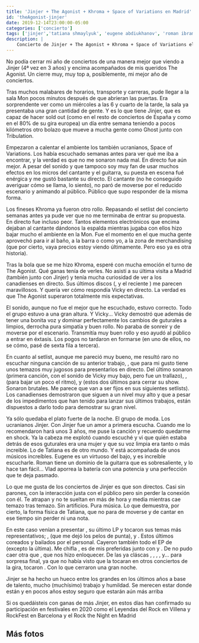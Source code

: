 ```yaml
---
title: 'Jinjer + The Agonist + Khroma + Space of Variations en Madrid'
id: 'theAgonist-jinjer'
date: 2019-12-14T23:00:00-05:00
categories: ['concierto']
tags: ['jinjer','tatiana shmaylyuk', 'eugene abdiukhanov', 'roman ibramkhalilov', 'vlad ulasevich', 'vicky psarakis' , 'danny marino', 'chris kells', 'simon mckay', 'pascal jobin', 'khroma', 'space of variations']
description: |
    Concierto de Jinjer + The Agonist + Khroma + Space of Variations el 11 de Diciembre de 2019 en la sala Mon de Madrid
---
```


No podía cerrar mi año de conciertos de una manera mejor que viendo a Jinjer (4ª vez en 3 años) y encima acompañados de mis queridos The Agonist. Un cierre muy, muy top a, posiblemente, mi mejor año de conciertos.

Tras muchos malabares de horarios, transporte y carreras, pude llegar a la sala Mon pocos minutos después de que abrieran las puertas. Era sorprendente ver como un miércoles a las 6 y cuarto de la tarde, la sala ya presentaba una gran cantidad de gente. Y es lo que tiene Jinjer, que es capaz de hacer sold out (como en el resto de conciertos de España y como en el 80% de su gira europea) un día entre semana teniendo a pocos kilómetros otro bolazo que mueve a mucha gente como Ghost junto con Tribulation.

Empezaron a calentar el ambiente los también ucranianos, Space of Variations. Los había escuchado semanas antes para ver qué me iba a encontrar, y la verdad es que no me sonaron nada mal. En directo fue aún mejor. A pesar del sonido y que tampoco soy muy fan de usar muchos efectos en los micros del cantante y el guitarra, su puesta en escena fué enérgica y me gustó bastante su directo. El cantante (no he conseguido averiguar cómo se llama, lo siento), no paró de moverse por el reducido escenario y animando al público. Público que supo responder de la misma forma.

<post-image
    source="theAgonist-jinjer/spaceOfVariations"
    title="Space Of Variations calentando al personal"
/>

Los fineses Khroma ya fueron otro rollo. Repasando el setlist del concierto semanas antes ya pude ver que no me terminaba de entrar su propuesta. En directo fue incluso peor. Tantos elementos electrónicos que encima dejaban al cantante dándonos la espalda mientras jugaba con ellos hizo bajar mucho el ambiente en la Mon. Fue el momento en el que mucha gente aprovechó para ir al baño, a la barra o como yo, a la zona de merchandising (que por cierto, vaya precios estoy viendo últimamente. Pero eso ya es otra historia).

<post-image
    source="theAgonist-jinjer/khroma"
    title="Khroma dejó sensaciones encontradas en la sala Mon"
/>

Tras la bola que se me hizo Khroma, esperé con mucha emoción el turno de The Agonist. Qué ganas tenía de verles. No asistí a su última visita a Madrid (también junto con Jinjer) y tenía mucha curiosidad de ver a los canadienses en directo. Sus últimos discos (<important text="Eye of Providence" />, <important text="Five" /> y el reciente <important text="Orphans" />) me parecen maravillosos. Y quería ver cómo respondía Vicky en directo. La verdad es que The Agonist superaron totalmente mis expectativas.

<post-image
    source="theAgonist-jinjer/theAgonist 01"
    title="Vicky hablando al público"
/>

El sonido, aunque no fue el mejor que he escuchado, estuvo correcto. Todo el grupo estuvo a una gran altura. Y Vicky... Vicky demostró que además de tener una bonita voz y dominar perfectamente los cambios de guturales a limpios, derrocha pura simpatía y buen rollo. No paraba de sonreir y de moverse por el escenario. Transmitía muy buen rollo y eso ayudó al público a entrar en éxtasis. Los pogos no tardaron en formarse (en uno de ellos, no se cómo, pasé de sexta fila a tercera).

<post-image
    source="theAgonist-jinjer/theAgonist 02"
    title="Vicky Psarakis no solo derrocha una gran voz, si no que es pura simpatía"
/>

En cuanto al setlist, aunque me pareció muy bueno, me resultó raro no escuchar ninguna canción de su anterior trabajo, <important text="Five" />, que para mi gusto tiene unos temazos muy jugosos para presentarlos en directo. Del último sonaron <important text="In Vertigo" /> (primera canción, con el sonido de Vicky muy bajo, pero fue un trallazo), <important text="Gift of Silence" />, <important text="Orphans" /> (para bajar un poco el ritmo), <important text="Burn It All Down" /> y <important text="As One We Survive" /> (estos dos últimos para cerrar su show. Sonaron brutales. Me parece que van a ser fijos en sus siguientes setlists). Los canadienses demostraron que siguen a un nivel muy alto y que a pesar de los impedimentos que han tenido para lanzar sus últimos trabajos, están dispuestos a darlo todo para demostrar su gran nivel.

<post-image
    source="theAgonist-jinjer/theAgonist 03"
    title="La sombra de Vicky"
/>

Ya sólo quedaba el plato fuerte de la noche. El grupo de moda. Los ucranianos Jinjer. Con Jinjer fue un amor a primera escucha. Cuando me lo recomendaron hará unos 3 años, me puse la canción <important text="Sit, Stay, Roll Over" /> y recuerdo quedarme en shock. Ya la cabeza me explotó cuando escuché <important text="I Speak Astronomy" /> y vi que quién estaba detrás de esos guturales era una mujer y que su voz limpia era tanto o más increible. Lo de Tatiana es de otro mundo. Y está acompañada de unos músicos increíbles. Eugene es un virtuoso del bajo, y es increíble escucharle. Roman tiene un dominio de la guitarra que es sobresaliente, y lo hace tan fácil... Vlad aporrea la batería con una potencia y una perfección que te deja pasmado.

<post-image
    source="theAgonist-jinjer/jinjer 01"
    title="Comienza el concierto de Jinjer"
/>

Lo que me gusta de los conciertos de Jinjer es que son directos. Casi sin parones, con la interacción justa con el público pero sin perder la conexión con él. Te atrapan y no te sueltan en más de hora y media mientras cae temazo tras temazo. Sin artificios. Pura música. Lo que demuestra, por cierto, la forma física de Tatiana, que no para de moverse y de cantar en ese tiempo sin perder ni una nota.

<post-image
    source="theAgonist-jinjer/jinjer 03"
    title="Eugene al bajo"
/>

En este caso venían a presentar <important text="Macro" />, su último LP y tocaron sus temas más representativos; <important text="Judgment (& Punishment)" />, <important text="Retrospection" /> (que me dejó los pelos de punta), <important text="On the Top" /> y <important text="Pit of Consciousness" />. Estos últimos coreados y bailados por el personal. Cayeron también todo el EP de <important text="Micro" /> (excepto la última). Me chifla <important text="Teacher, Teacher!" />, es de mis preferidas junto con <important text="Pisces" /> y <important text="Words of Wisdom" />. De <important text="Cloud Factory" /> no pudo caer otra que <important text="Who is Gonna Be the One" />, que nos hizo enloquecer. De <important text="King of Everything" /> las ya cláscas <important text="Sit Stay Roll Over" />, <important text="I Speak Astronomy" />, <important text="Just Another" />, <important text="Words of Wisdom" />, <important text="Pisces" /> y... para sorpresa final, ya que no había visto que la tocaran en otros conciertos de la gira, tocaron <important text="Captain Clock" />. Con lo que cerraron una gran noche.

<post-image
    source="theAgonist-jinjer/jinjer 04"
    title="La voz de Tatiana es prodigiosa"
/>

Jinjer se ha hecho un hueco entre los grandes en los últimos años a base de talento, mucho (muchísimo) trabajo y humildad. Se merecen estar donde están y en pocos años estoy seguro que estarán aún más arriba

<post-image
    source="theAgonist-jinjer/jinjer 06"
    title="Comienza el concierto de Jinjer"
/>

Si os quedáisteis con ganas de más Jinjer, en estos días han confirmado su participación en festivales en 2020 como el Leyendas del Rock en Villena y RockFest en Barcelona y el Rock the Night en Madrid

## Más fotos

<div class="image-gallery">
    <post-image
        source="theAgonist-jinjer/jinjer 02"
        title="Roman a la guitarra"
    />
    <post-image
        source="theAgonist-jinjer/jinjer 05"
        title="Tati no para de moverse por el escenario"
    />
    <post-image
        source="theAgonist-jinjer/jinjer 07"
        title="El público estuvo en todo momento entregado a Tatiana y el resto del grupo"
    />
</div>